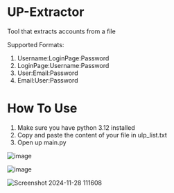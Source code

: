 # UP-Extractor
Tool that extracts accounts from a file

Supported Formats:

1. Username:LoginPage:Password
2. LoginPage:Username:Password
3. User:Email:Password
4. Email:User:Password

# How To Use

1. Make sure you have python 3.12 installed
2. Copy and paste the content of your file in ulp_list.txt
3. Open up main.py 

![image](https://github.com/user-attachments/assets/d5b69de8-6d56-4c74-976b-eb9725bc43d8)


![image](https://github.com/user-attachments/assets/9d323a02-c8e5-4991-98ea-1f142d7c550a)

![Screenshot 2024-11-28 111608](https://github.com/user-attachments/assets/bf506a6e-f333-4635-ab33-58f31f8692ba)
